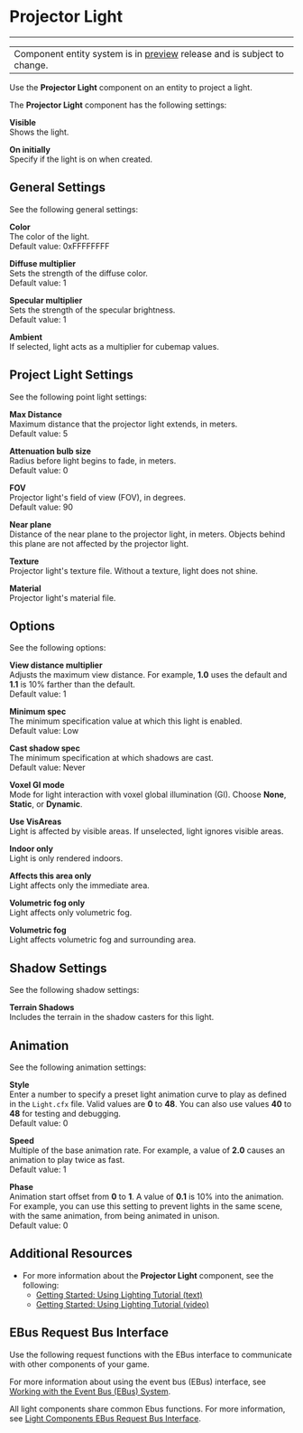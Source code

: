 # Projector Light<a name="component-projector-light"></a>


****  

|  | 
| --- |
| Component entity system is in [preview](https://docs.aws.amazon.com/lumberyard/latest/userguide/ly-glos-chap.html#preview) release and is subject to change\.  | 

Use the **Projector Light** component on an entity to project a light\.

The **Projector Light** component has the following settings:

**Visible**  
Shows the light\.

**On initially**  
Specify if the light is on when created\.

## General Settings<a name="component-projector-light-general-settings"></a>

See the following general settings:

**Color**  
The color of the light\.  
Default value: 0xFFFFFFFF

**Diffuse multiplier**  
Sets the strength of the diffuse color\.  
Default value: 1

**Specular multiplier**  
Sets the strength of the specular brightness\.  
Default value: 1

**Ambient**  
If selected, light acts as a multiplier for cubemap values\.

## Project Light Settings<a name="component-projector-light-settings"></a>

See the following point light settings:

**Max Distance**  
Maximum distance that the projector light extends, in meters\.  
Default value: 5

**Attenuation bulb size**  
Radius before light begins to fade, in meters\.  
Default value: 0

**FOV**  
Projector light's field of view \(FOV\), in degrees\.  
Default value: 90

**Near plane**  
Distance of the near plane to the projector light, in meters\. Objects behind this plane are not affected by the projector light\. 

**Texture**  
Projector light's texture file\. Without a texture, light does not shine\.

**Material**  
Projector light's material file\.

## Options<a name="component-projector-light-options"></a>

See the following options:

**View distance multiplier**  
Adjusts the maximum view distance\. For example, **1\.0** uses the default and **1\.1** is 10% farther than the default\.  
Default value: 1

**Minimum spec**  
The minimum specification value at which this light is enabled\.  
Default value: Low

**Cast shadow spec**  
The minimum specification at which shadows are cast\.  
Default value: Never

**Voxel GI mode**  
Mode for light interaction with voxel global illumination \(GI\)\. Choose **None**, **Static**, or **Dynamic**\.

**Use VisAreas**  
Light is affected by visible areas\. If unselected, light ignores visible areas\.

**Indoor only**  
Light is only rendered indoors\.

**Affects this area only**  
Light affects only the immediate area\.

**Volumetric fog only**  
Light affects only volumetric fog\.

**Volumetric fog**  
Light affects volumetric fog and surrounding area\.

## Shadow Settings<a name="component-projector-light-shadow"></a>

See the following shadow settings:

**Terrain Shadows**  
Includes the terrain in the shadow casters for this light\.

## Animation<a name="component-projector-light-animation"></a>

See the following animation settings:

**Style**  
Enter a number to specify a preset light animation curve to play as defined in the `Light.cfx` file\. Valid values are **0** to **48**\. You can also use values **40** to **48** for testing and debugging\.  
Default value: 0 

**Speed**  
Multiple of the base animation rate\. For example, a value of **2\.0** causes an animation to play twice as fast\.  
Default value: 1

**Phase**  
Animation start offset from **0** to **1**\. A value of **0\.1** is 10% into the animation\.   
For example, you can use this setting to prevent lights in the same scene, with the same animation, from being animated in unison\.  
Default value: 0

## Additional Resources<a name="component-projector-light-additional-links"></a>
+ For more information about the **Projector Light** component, see the following:
  + [Getting Started: Using Lighting Tutorial \(text\)](https://s3.amazonaws.com/gamedev-tutorials/Tutorials/Getting_Started_04_Using-Lighting_1.8.pdf)
  + [Getting Started: Using Lighting Tutorial \(video\)](https://www.youtube.com/watch?v=-KdwKZtzzo0)

## EBus Request Bus Interface<a name="component-projector-light-ebusrequest"></a>

Use the following request functions with the EBus interface to communicate with other components of your game\.

For more information about using the event bus \(EBus\) interface, see [Working with the Event Bus \(EBus\) System](ebus-intro.md)\.

All light components share common Ebus functions\. For more information, see [Light Components EBus Request Bus Interface](component-area-light.md#component-light-ebusrequest)\.